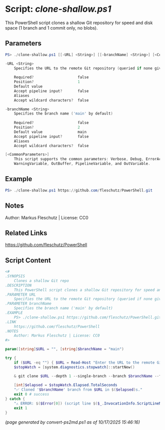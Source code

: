 Script: *clone-shallow.ps1*
========================

This PowerShell script clones a shallow Git repository for speed and disk space (1 branch and 1 commit only, no blobs).

Parameters
----------
```powershell
PS> ./clone-shallow.ps1 [[-URL] <String>] [[-branchName] <String>] [<CommonParameters>]

-URL <String>
    Specifies the URL to the remote Git repository (queried if none given)
    
    Required?                    false
    Position?                    1
    Default value                
    Accept pipeline input?       false
    Aliases                      
    Accept wildcard characters?  false

-branchName <String>
    Specifies the branch name ('main' by default)
    
    Required?                    false
    Position?                    2
    Default value                main
    Accept pipeline input?       false
    Aliases                      
    Accept wildcard characters?  false

[<CommonParameters>]
    This script supports the common parameters: Verbose, Debug, ErrorAction, ErrorVariable, WarningAction, 
    WarningVariable, OutBuffer, PipelineVariable, and OutVariable.
```

Example
-------
```powershell
PS> ./clone-shallow.ps1 https://github.com/fleschutz/PowerShell.git

```

Notes
-----
Author: Markus Fleschutz | License: CC0

Related Links
-------------
https://github.com/fleschutz/PowerShell

Script Content
--------------
```powershell
<#
.SYNOPSIS
	Clones a shallow Git repo
.DESCRIPTION
	This PowerShell script clones a shallow Git repository for speed and disk space (1 branch and 1 commit only, no blobs).
.PARAMETER URL
	Specifies the URL to the remote Git repository (queried if none given)
.PARAMETER branchName
	Specifies the branch name ('main' by default)
.EXAMPLE
	PS> ./clone-shallow.ps1 https://github.com/fleschutz/PowerShell.git
.LINK
	https://github.com/fleschutz/PowerShell
.NOTES
	Author: Markus Fleschutz | License: CC0
#>

param([string]$URL = "", [string]$branchName = "main")

try {
	if ($URL -eq "") { $URL = Read-Host "Enter the URL to the remote Git repository" }
	$stopWatch = [system.diagnostics.stopwatch]::startNew()

	& git clone $URL --depth 1 --single-branch --branch $branchName --filter=blob:none --recurse-submodules --shallow-submodules --jobs 4
	
	[int]$elapsed = $stopWatch.Elapsed.TotalSeconds
	"✅ Cloned '$branchName' branch from $URL in $($elapsed)s."
	exit 0 # success
} catch {
	"⚠️ ERROR: $($Error[0]) (script line $($_.InvocationInfo.ScriptLineNumber))"
	exit 1
}
```

*(page generated by convert-ps2md.ps1 as of 10/17/2025 15:46:16)*
